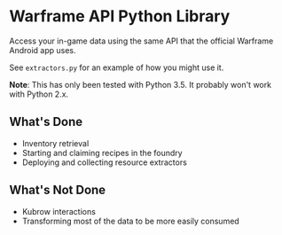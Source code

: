# Warframe API Python Library

Access your in-game data using the same API that the official Warframe Android app uses.

See `extractors.py` for an example of how you might use it.

**Note**: This has only been tested with Python 3.5. It probably won't work with Python 2.x.

## What's Done

* Inventory retrieval
* Starting and claiming recipes in the foundry
* Deploying and collecting resource extractors

## What's Not Done

* Kubrow interactions
* Transforming most of the data to be more easily consumed



